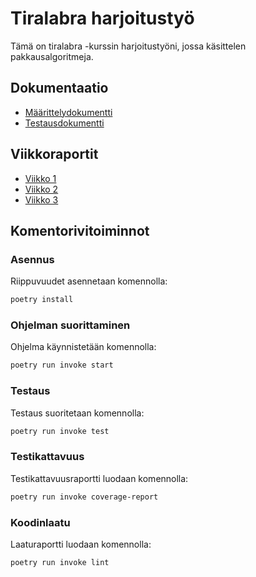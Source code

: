 # Tiralabra harjoitustyö

Tämä on tiralabra -kurssin harjoitustyöni, jossa käsittelen pakkausalgoritmeja.

## Dokumentaatio

- [Määrittelydokumentti](./dokumentaatio/maarittelydokumentti.md)
- [Testausdokumentti](./dokumentaatio/testausdokumentti.md)

## Viikkoraportit

- [Viikko 1](./viikkoraportit/Viikko1.md)
- [Viikko 2](./viikkoraportit/Viikko2.md)
- [Viikko 3](./viikkoraportit/Viikko3.md)

## Komentorivitoiminnot

### Asennus

Riippuvuudet asennetaan komennolla:

```bash
poetry install
```

### Ohjelman suorittaminen

Ohjelma käynnistetään komennolla:

```bash
poetry run invoke start
```

### Testaus

Testaus suoritetaan komennolla:

```bash
poetry run invoke test
```

### Testikattavuus

Testikattavuusraportti luodaan komennolla:

```bash
poetry run invoke coverage-report
```

### Koodinlaatu

Laaturaportti luodaan komennolla:

```bash
poetry run invoke lint
```